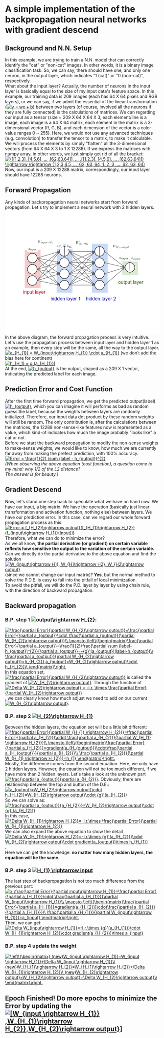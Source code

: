 # A simple implementation of the backpropagation neural networks with gradient descend 

## **Background and N.N. Setup**  
In this example, we are trying to train a N.N. model that can correctly identify the "cat" or "non-cat" images. 
In other words, it is a binary image classification task. So, we can say, there should have one, and only one neuron, in the output
layer, which indicates "1 (cat)" or "0 (non-cat)", respectively.  
What about the input layer? Actually, the number of neurons in the input layer is basically equal to the size of my input data's 
feature space. In this example, our training data is 209 images (each has 64 X 64 pixels and RGB layers), or we can say, if we admit the 
essential of the linear transformation (<a href="https://www.codecogs.com/eqnedit.php?latex=y&space;=&space;wx&space;&plus;&space;b" target="_blank"><img src="https://latex.codecogs.com/gif.latex?y&space;=&space;wx&space;&plus;&space;b" title="y = wx + b" /></a>) 
between two layers (of course, involved all the neurons if they are fully connected) is the calculations of matrices. We can regarding our
input as a tensor (size = 209 X 64 X 64 X 3, each element/line is a image, each image is a 64 X 64 matrix, each element in the matrix is a 
3-dimensional vector (R, G, B), and each dimension of the vector is a color value ranges 0 ~ 255). Here, we would not use any advanced
techniques (e.g. convolution) to transfer the tensor to a matrix, to make it calculable. We will process the elements by simply "flatten"
all the 3-dimensional vectors (from 64 X 64 X 3 to 1 X 12288). If we express the matrices with numpy array, in other words, we just 
simply get rid of all the bracket:  
<a href="https://www.codecogs.com/eqnedit.php?latex=([[1,2,3],&space;[4,5,6],&space;...&space;,[62,63,64]],&space;...&space;,[[1,2,3],&space;[4,5,6],&space;...&space;,[62,63,64]])&space;\rightarrow&space;\rightarrow&space;(1,2,3,4,5,&space;...&space;,62,&space;63,&space;64,&space;1,&space;2,&space;3,&space;...,&space;62,&space;63,&space;64)" target="_blank"><img src="https://latex.codecogs.com/gif.latex?([[1,2,3],&space;[4,5,6],&space;...&space;,[62,63,64]],&space;...&space;,[[1,2,3],&space;[4,5,6],&space;...&space;,[62,63,64]])&space;\rightarrow&space;\rightarrow&space;(1,2,3,4,5,&space;...&space;,62,&space;63,&space;64,&space;1,&space;2,&space;3,&space;...,&space;62,&space;63,&space;64)" title="([[1,2,3], [4,5,6], ... ,[62,63,64]], ... ,[[1,2,3], [4,5,6], ... ,[62,63,64]]) \rightarrow \rightarrow (1,2,3,4,5, ... ,62, 63, 64, 1, 2, 3, ..., 62, 63, 64)" /></a>  
Now, our input is a 209 X 12288 matrix, correspondingly, our input layer should have 12288 neurons.
## **Forward Propagation**  
Any kinds of backpropagation neural networks start from forward propagation. Let's try to implement a neural network with 2 hidden layers.  
![image](https://github.com/YIHE1992/Back-Propagation-N.N.-/raw/master/images/forward.jpg)  
In the above diagram, the forward propagation process is very intuitive. Let's use the propagation process between input layer and hidden
layer 1 as an example, then every step will be the same, all the way to the output layer.  
<a href="https://www.codecogs.com/eqnedit.php?latex=a_{H_{1}}&space;=&space;W_{input\rightarrow&space;H_{1}}&space;\cdot&space;a_{input}" target="_blank"><img src="https://latex.codecogs.com/gif.latex?a_{H_{1}}&space;=&space;W_{input\rightarrow&space;H_{1}}&space;\cdot&space;a_{input}" title="a_{H_{1}} = W_{input\rightarrow H_{1}} \cdot a_{H_{1}}" /></a> (we don't add the bias here for continent)  
<a href="https://www.codecogs.com/eqnedit.php?latex=h_{H_1}&space;=&space;g&space;(a_{H_{1}})" target="_blank"><img src="https://latex.codecogs.com/gif.latex?h_{H_1}&space;=&space;g&space;(a_{H_{1}})" title="h_{H_1} = g (a_{H_{1}})" /></a>  
At the end, <a href="https://www.codecogs.com/eqnedit.php?latex=h_{output}" target="_blank"><img src="https://latex.codecogs.com/gif.latex?h_{output}" title="h_{output}" /></a> is the output, shaped as a 209 X 1 vector, indicating the predicted label for each image.  
## **Prediction Error and Cost Function**  
After the first time forward propagation, we get the predicted output(label) <a href="https://www.codecogs.com/eqnedit.php?latex=h_{output}" target="_blank"><img src="https://latex.codecogs.com/gif.latex?h_{output}" title="h_{output}" /></a>, which you can imagine it will performs
as bad as random guess the label, because the weights between layers are randomly initialized. Therefore, our input data dot product by
 these random weights will still be random. The only contribution is, after the calculations between the matrices, the 12288 non-sense-like 
 features now is represented as a value, which kind-of indicates how much the image probably "looks like" a cat or not.  
Before we start the backward propagation to modify the non-sense weights to make-sense weights, we would like to know, how much we are currently
far away from making the prefect prediction, with 100% accuracy. 
<a href="https://www.codecogs.com/eqnedit.php?latex=Error&space;=&space;\frac{1}{2}&space;\sum&space;(label&space;-&space;h_{output})^{2}" target="_blank"><img src="https://latex.codecogs.com/gif.latex?Error&space;=&space;\frac{1}{2}&space;\sum&space;(label&space;-&space;h_{output})^{2}" title="Error = \frac{1}{2} \sum (label - h_{output})^{2}" /></a>  
_(When observing the above equation (cost function), a question come to my mind: why 1/2 of the L2 distance?_  
_The answer is for beauty.)_  
## **Gradient Descend**  
Now, let's stand one step back to speculate what we have on hand now. We have our input, a big matrix. We have the operation (basically just
linear transformation and activation function, nothing else) between layers. We have our prediction error. In this case, can we regard our
whole forward propagation process as this:  
<a href="https://www.codecogs.com/eqnedit.php?latex=Error&space;=&space;f_{H_{2}\rightarrow&space;output}(f_{H_{1}\rightarrow&space;H_{2}}(f_{input\rightarrow&space;H_{1}}(Input)))" target="_blank"><img src="https://latex.codecogs.com/gif.latex?Error&space;=&space;f_{H_{2}\rightarrow&space;output}(f_{H_{1}\rightarrow&space;H_{2}}(f_{input\rightarrow&space;H_{1}}(Input)))" title="Error = f_{H_{2}\rightarrow output}(f_{H_{1}\rightarrow H_{2}}(f_{input\rightarrow H_{1}}(Input)))" /></a>  
Therefore, what we can do to minimize the error?  
As we all know, **the partial derivative (or gradient) on certain variable reflects how sensitive the output to the variation of the certain variable.**  
Can we directly do the partial derivative to the above equation and find the solution <a href="https://www.codecogs.com/eqnedit.php?latex=W_{input\rightarrow&space;H1},&space;W_{H1\rightarrow&space;H2},&space;W_{H2\rightarrow&space;output}" target="_blank"><img src="https://latex.codecogs.com/gif.latex?W_{input\rightarrow&space;H1},&space;W_{H1\rightarrow&space;H2},&space;W_{H2\rightarrow&space;output}" title="W_{input\rightarrow H1}, W_{H1\rightarrow H2}, W_{H2\rightarrow output}" /></a>
(since we cannot change our input matrix)? **Yes**, but the normal method to solve the P.D.E. is easy to fall into the pitfall of local minimization.  
To avoid the pitfall, we will do the P.D. layer by layer by using chain rule, with the direction of backward propagation.       
## **Backward propagation**  
### **B.P. step 1 <a href="https://www.codecogs.com/eqnedit.php?latex=output\rightarrow&space;H_{2}" target="_blank"><img src="https://latex.codecogs.com/gif.latex?output\rightarrow&space;H_{2}" title="output\rightarrow H_{2}" /></a>:**  
<a href="https://www.codecogs.com/eqnedit.php?latex=\frac{\partial&space;Error}{\partial&space;W_{H_{2}\rightarrow&space;output}}=\frac{\partial&space;Error}{\partial&space;a_{output}}\cdot&space;\frac{\partial&space;a_{output}}{\partial&space;W_{H_{2}\rightarrow&space;output}}\\&space;\mapsto&space;\left\{\begin{matrix}\frac{\partial&space;Error}{\partial&space;a_{output}}=\frac{1}{2}\frac{\partial&space;\sum&space;(label-h_{output})^{2}}{\partial&space;a_{output}}=-{g}'(a_{output})(label-h_{output})\\&space;\frac{\partial&space;a_{output}}{\partial&space;W_{H_{2}\rightarrow&space;output}}=h_{H_{2}},a_{output}=W_{H_{2}\rightarrow&space;output}\cdot&space;h_{H_{2}}\\&space;\end{matrix}\right." target="_blank"><img src="https://latex.codecogs.com/gif.latex?\frac{\partial&space;Error}{\partial&space;W_{H_{2}\rightarrow&space;output}}=\frac{\partial&space;Error}{\partial&space;a_{output}}\cdot&space;\frac{\partial&space;a_{output}}{\partial&space;W_{H_{2}\rightarrow&space;output}}\\&space;\mapsto&space;\left\{\begin{matrix}\frac{\partial&space;Error}{\partial&space;a_{output}}=\frac{1}{2}\frac{\partial&space;\sum&space;(label-h_{output})^{2}}{\partial&space;a_{output}}=-{g}'(a_{output})(label-h_{output})\\&space;\frac{\partial&space;a_{output}}{\partial&space;W_{H_{2}\rightarrow&space;output}}=h_{H_{2}},a_{output}=W_{H_{2}\rightarrow&space;output}\cdot&space;h_{H_{2}}\\&space;\end{matrix}\right." title="\frac{\partial Error}{\partial W_{H_{2}\rightarrow output}}=\frac{\partial Error}{\partial a_{output}}\cdot \frac{\partial a_{output}}{\partial W_{H_{2}\rightarrow output}}\\ \mapsto \left\{\begin{matrix}\frac{\partial Error}{\partial a_{output}}=\frac{1}{2}\frac{\partial \sum (label-h_{output})^{2}}{\partial a_{output}}=-{g}'(a_{output})(label-h_{output})\\ \frac{\partial a_{output}}{\partial W_{H_{2}\rightarrow output}}=h_{H_{2}},a_{output}=W_{H_{2}\rightarrow output}\cdot h_{H_{2}}\\ \end{matrix}\right." /></a>  
In this equation set, <a href="https://www.codecogs.com/eqnedit.php?latex=\frac{\partial&space;Error}{\partial&space;W_{H_{2}\rightarrow&space;output}}" target="_blank"><img src="https://latex.codecogs.com/gif.latex?\frac{\partial&space;Error}{\partial&space;W_{H_{2}\rightarrow&space;output}}" title="\frac{\partial Error}{\partial W_{H_{2}\rightarrow output}}" /></a> 
is called the gradient of <a href="https://www.codecogs.com/eqnedit.php?latex=W_{H_{2}\rightarrow&space;output}" target="_blank"><img src="https://latex.codecogs.com/gif.latex?W_{H_{2}\rightarrow&space;output}" title="W_{H_{2}\rightarrow output}" /></a>. 
Through the function of <a href="https://www.codecogs.com/eqnedit.php?latex=\Delta&space;W_{H_{2}\rightarrow&space;output}&space;=&space;-l.r.&space;\times&space;\frac{\partial&space;Error}{\partial&space;W_{H_{2}\rightarrow&space;output}}" target="_blank"><img src="https://latex.codecogs.com/gif.latex?\Delta&space;W_{H_{2}\rightarrow&space;output}&space;=&space;-l.r.&space;\times&space;\frac{\partial&space;Error}{\partial&space;W_{H_{2}\rightarrow&space;output}}" title="\Delta W_{H_{2}\rightarrow output} = -l.r. \times \frac{\partial Error}{\partial W_{H_{2}\rightarrow output}}" /></a>, 
we can clearly know how much adjust we need to add on our current <a href="https://www.codecogs.com/eqnedit.php?latex=W_{H_{2}\rightarrow&space;output}" target="_blank"><img src="https://latex.codecogs.com/gif.latex?W_{H_{2}\rightarrow&space;output}" title="W_{H_{2}\rightarrow output}" /></a>.  
### **B.P. step 2 <a href="https://www.codecogs.com/eqnedit.php?latex=H_{2}\rightarrow&space;H_{1}" target="_blank"><img src="https://latex.codecogs.com/gif.latex?H_{2}\rightarrow&space;H_{1}" title="H_{2}\rightarrow H_{1}" /></a>**  
Between the hidden layers, the equation set will be a little bit different:  
<a href="https://www.codecogs.com/eqnedit.php?latex=\frac{\partial&space;Error}{\partial&space;W_{H_{1}&space;\rightarrow&space;H_{2}}}=\frac{\partial&space;Error}{\partial&space;a_{H_{2}}}\cdot&space;\frac{\partial&space;a_{H_{2}}}{\partial&space;W_{H_{1}&space;\rightarrow&space;H_{2}}}\\&space;\mapsto&space;\left\{\begin{matrix}\frac{\partial&space;Error}{\partial&space;a_{H_{2}}}=gradient(a_{H_{output}})\cdot\frac{\partial&space;a_{H_{output}}}{\partial&space;a_{H_{2}}}\\&space;\frac{\partial&space;a_{H_{2}}}{\partial&space;W_{H_{1}&space;\rightarrow&space;H_{2}}}=h_{1}&space;\end{matrix}\right." target="_blank"><img src="https://latex.codecogs.com/gif.latex?\frac{\partial&space;Error}{\partial&space;W_{H_{1}&space;\rightarrow&space;H_{2}}}=\frac{\partial&space;Error}{\partial&space;a_{H_{2}}}\cdot&space;\frac{\partial&space;a_{H_{2}}}{\partial&space;W_{H_{1}&space;\rightarrow&space;H_{2}}}\\&space;\mapsto&space;\left\{\begin{matrix}\frac{\partial&space;Error}{\partial&space;a_{H_{2}}}=gradient(a_{H_{output}})\cdot\frac{\partial&space;a_{H_{output}}}{\partial&space;a_{H_{2}}}\\&space;\frac{\partial&space;a_{H_{2}}}{\partial&space;W_{H_{1}&space;\rightarrow&space;H_{2}}}=h_{1}&space;\end{matrix}\right." title="\frac{\partial Error}{\partial W_{H_{1} \rightarrow H_{2}}}=\frac{\partial Error}{\partial a_{H_{2}}}\cdot \frac{\partial a_{H_{2}}}{\partial W_{H_{1} \rightarrow H_{2}}}\\ \mapsto \left\{\begin{matrix}\frac{\partial Error}{\partial a_{H_{2}}}=gradient(a_{H_{output}})\cdot\frac{\partial a_{H_{output}}}{\partial a_{H_{2}}}\\ \frac{\partial a_{H_{2}}}{\partial W_{H_{1} \rightarrow H_{2}}}=h_{1} \end{matrix}\right." /></a>  
Mostly, the difference comes from the second equation. Here, we only have 2 hidden layers. However, the equation will not be too much 
different, if we have more than 2 hidden layers. Let's take a look at the unknown part <a href="https://www.codecogs.com/eqnedit.php?latex=\frac{\partial&space;a_{output}}{\partial&space;a_{H_{2}}}" target="_blank"><img src="https://latex.codecogs.com/gif.latex?\frac{\partial&space;a_{output}}{\partial&space;a_{H_{2}}}" title="\frac{\partial a_{output}}{\partial a_{H_{2}}}" /></a>. 
Obviously, there are relationship between the top and button of the D.E.: <a href="https://www.codecogs.com/eqnedit.php?latex=a_{output}=W_{H_{2}\rightarrow&space;output}\cdot&space;h_{H_{2}}=W_{H_{2}\rightarrow&space;output}\cdot&space;{g}'(a_{H_{2}})" target="_blank"><img src="https://latex.codecogs.com/gif.latex?a_{output}=W_{H_{2}\rightarrow&space;output}\cdot&space;h_{H_{2}}=W_{H_{2}\rightarrow&space;output}\cdot&space;{g}'(a_{H_{2}})" title="a_{output}=W_{H_{2}\rightarrow output}\cdot h_{H_{2}}=W_{H_{2}\rightarrow output}\cdot {g}'(a_{H_{2}})" /></a>  
So we can solve as: <a href="https://www.codecogs.com/eqnedit.php?latex=\frac{\partial&space;a_{output}}{a_{H_{2}}}=W_{H_{2}\rightarrow&space;output}\cdot&space;{g}'(a_{H_{2}})" target="_blank"><img src="https://latex.codecogs.com/gif.latex?\frac{\partial&space;a_{output}}{a_{H_{2}}}=W_{H_{2}\rightarrow&space;output}\cdot&space;{g}'(a_{H_{2}})" title="\frac{\partial a_{output}}{a_{H_{2}}}=W_{H_{2}\rightarrow output}\cdot {g}'(a_{H_{2}})" /></a>  
In this case, <a href="https://www.codecogs.com/eqnedit.php?latex=\Delta&space;W_{H_{1}\rightarrow&space;H_{2}}=-l.r.\times&space;\frac{\partial&space;Error}{\partial&space;W_{H_{1}\rightarrow&space;H_{2}}}" target="_blank"><img src="https://latex.codecogs.com/gif.latex?\Delta&space;W_{H_{1}\rightarrow&space;H_{2}}=-l.r.\times&space;\frac{\partial&space;Error}{\partial&space;W_{H_{1}\rightarrow&space;H_{2}}}" title="\Delta W_{H_{1}\rightarrow H_{2}}=-l.r.\times \frac{\partial Error}{\partial W_{H_{1}\rightarrow H_{2}}}" /></a>  
We can also expand the above equation to show the detail <a href="https://www.codecogs.com/eqnedit.php?latex=\Delta&space;W_{H_{1}\rightarrow&space;H_{2}}=-l.r.\times&space;{g}'(a_{H_{2}})\cdot&space;W_{H_{2}\rightarrow&space;output}\cdot&space;gradient(a_{output})\times&space;h_{H_{1}}" target="_blank"><img src="https://latex.codecogs.com/gif.latex?\Delta&space;W_{H_{1}\rightarrow&space;H_{2}}=-l.r.\times&space;{g}'(a_{H_{2}})\cdot&space;W_{H_{2}\rightarrow&space;output}\cdot&space;gradient(a_{output})\times&space;h_{H_{1}}" title="\Delta W_{H_{1}\rightarrow H_{2}}=-l.r.\times {g}'(a_{H_{2}})\cdot W_{H_{2}\rightarrow output}\cdot gradient(a_{output})\times h_{H_{1}}" /></a>.  
Here we can get the knowledge: **no matter how many hidden layers, the equation will be the same.**   
### **B.P. step 3 <a href="https://www.codecogs.com/eqnedit.php?latex=H_{1}&space;\rightarrow&space;input" target="_blank"><img src="https://latex.codecogs.com/gif.latex?H_{1}&space;\rightarrow&space;input" title="H_{1} \rightarrow input" /></a>**  
The last step of backpropagation is not too much difference from the previous part:  
<a href="https://www.codecogs.com/eqnedit.php?latex=x&space;\frac{\partial&space;Error}{\partial&space;input\rightarrow&space;H_{1}}=\frac{\partial&space;Error}{\partial&space;a_{H_{1}}}\cdot&space;\frac{\partial&space;a_{H_{1}}}{\partial&space;W_{input}\rightarrow&space;H_{1}}\\&space;\mapsto&space;\left\{\begin{matrix}\frac{\partial&space;Error}{\partial&space;a_{H_{1}}}=gradient(a_{H_{2}})\cdot\frac{\partial&space;a_{H_{2}}}{\partial&space;a_{H_{1}}}\\&space;\frac{\partial&space;a_{H_{1}}}{\partial&space;W_{input\rightarrow&space;H_{1}}}=a_{input}&space;\end{matrix}\right." target="_blank"><img src="https://latex.codecogs.com/gif.latex?x&space;\frac{\partial&space;Error}{\partial&space;input\rightarrow&space;H_{1}}=\frac{\partial&space;Error}{\partial&space;a_{H_{1}}}\cdot&space;\frac{\partial&space;a_{H_{1}}}{\partial&space;W_{input}\rightarrow&space;H_{1}}\\&space;\mapsto&space;\left\{\begin{matrix}\frac{\partial&space;Error}{\partial&space;a_{H_{1}}}=gradient(a_{H_{2}})\cdot\frac{\partial&space;a_{H_{2}}}{\partial&space;a_{H_{1}}}\\&space;\frac{\partial&space;a_{H_{1}}}{\partial&space;W_{input\rightarrow&space;H_{1}}}=a_{input}&space;\end{matrix}\right." title="x \frac{\partial Error}{\partial input\rightarrow H_{1}}=\frac{\partial Error}{\partial a_{H_{1}}}\cdot \frac{\partial a_{H_{1}}}{\partial W_{input}\rightarrow H_{1}}\\ \mapsto \left\{\begin{matrix}\frac{\partial Error}{\partial a_{H_{1}}}=gradient(a_{H_{2}})\cdot\frac{\partial a_{H_{2}}}{\partial a_{H_{1}}}\\ \frac{\partial a_{H_{1}}}{\partial W_{input\rightarrow H_{1}}}=a_{input} \end{matrix}\right." /></a>  
Then, we can get: <a href="https://www.codecogs.com/eqnedit.php?latex=\Delta&space;W_{input\rightarrow&space;H_{1}}=-l.r.\times&space;{g}'(a_{H_{1}})\cdot&space;W_{H_{1}\rightarrow&space;H_{2}}\cdot&space;gradient(a_{H_{2}})\times&space;a_{input}" target="_blank"><img src="https://latex.codecogs.com/gif.latex?\Delta&space;W_{input\rightarrow&space;H_{1}}=-l.r.\times&space;{g}'(a_{H_{1}})\cdot&space;W_{H_{1}\rightarrow&space;H_{2}}\cdot&space;gradient(a_{H_{2}})\times&space;a_{input}" title="\Delta W_{input\rightarrow H_{1}}=-l.r.\times {g}'(a_{H_{1}})\cdot W_{H_{1}\rightarrow H_{2}}\cdot gradient(a_{H_{2}})\times a_{input}" /></a>  
### **B.P. step 4 update the weight**  
<a href="https://www.codecogs.com/eqnedit.php?latex=\left\{\begin{matrix}&space;(new)W_{input&space;\rightarrow&space;H_{1}}=W_{input&space;\rightarrow&space;H_{1}}&plus;\Delta&space;W_{input&space;\rightarrow&space;H_{1}}\\&space;(new)W_{H_{1}\rightarrow&space;H_{2}}=W_{H_{1}\rightarrow&space;H_{2}}&plus;\Delta&space;W_{H_{1}\rightarrow&space;H_{2}}\\&space;(new)W_{H_{2}\rightarrow&space;output}=W_{H_{2}\rightarrow&space;output}&plus;\Delta&space;W_{H_{2}\rightarrow&space;output}\\&space;\end{matrix}\right." target="_blank"><img src="https://latex.codecogs.com/gif.latex?\left\{\begin{matrix}&space;(new)W_{input&space;\rightarrow&space;H_{1}}=W_{input&space;\rightarrow&space;H_{1}}&plus;\Delta&space;W_{input&space;\rightarrow&space;H_{1}}\\&space;(new)W_{H_{1}\rightarrow&space;H_{2}}=W_{H_{1}\rightarrow&space;H_{2}}&plus;\Delta&space;W_{H_{1}\rightarrow&space;H_{2}}\\&space;(new)W_{H_{2}\rightarrow&space;output}=W_{H_{2}\rightarrow&space;output}&plus;\Delta&space;W_{H_{2}\rightarrow&space;output}\\&space;\end{matrix}\right." title="\left\{\begin{matrix} (new)W_{input \rightarrow H_{1}}=W_{input \rightarrow H_{1}}+\Delta W_{input \rightarrow H_{1}}\\ (new)W_{H_{1}\rightarrow H_{2}}=W_{H_{1}\rightarrow H_{2}}+\Delta W_{H_{1}\rightarrow H_{2}}\\ (new)W_{H_{2}\rightarrow output}=W_{H_{2}\rightarrow output}+\Delta W_{H_{2}\rightarrow output}\\ \end{matrix}\right." /></a>  
## Epoch Finished! Do more epochs to minimize the Error by updating the <a href="https://www.codecogs.com/eqnedit.php?latex=[W_{input&space;\rightarrow&space;H_{1}}&space;,W_{H_{1}\rightarrow&space;H_{2}},W_{H_{2}\rightarrow&space;output}]" target="_blank"><img src="https://latex.codecogs.com/gif.latex?[W_{input&space;\rightarrow&space;H_{1}}&space;,W_{H_{1}\rightarrow&space;H_{2}},W_{H_{2}\rightarrow&space;output}]" title="[W_{input \rightarrow H_{1}} ,W_{H_{1}\rightarrow H_{2}},W_{H_{2}\rightarrow output}]" /></a>  
  
   
  
       
